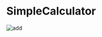 # SimpleCalculator
![add](https://user-images.githubusercontent.com/88775327/172058726-51573be9-c2b9-49cf-a4a2-7ac462832b52.jpg)
